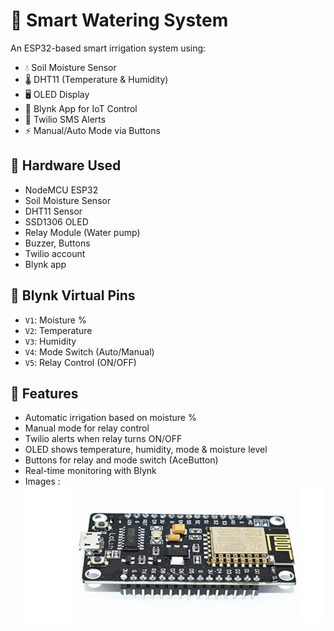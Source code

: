 # 🌱 Smart Watering System

An ESP32-based smart irrigation system using:

- 💧 Soil Moisture Sensor
- 🌡️ DHT11 (Temperature & Humidity)
- 🖥️ OLED Display
- 📱 Blynk App for IoT Control
- 📲 Twilio SMS Alerts
- ⚡ Manual/Auto Mode via Buttons

## 🔧 Hardware Used
- NodeMCU ESP32
- Soil Moisture Sensor
- DHT11 Sensor
- SSD1306 OLED
- Relay Module (Water pump)
- Buzzer, Buttons
- Twilio account
- Blynk app

## 📲 Blynk Virtual Pins
- `V1`: Moisture %
- `V2`: Temperature
- `V3`: Humidity
- `V4`: Mode Switch (Auto/Manual)
- `V5`: Relay Control (ON/OFF)

## 🧠 Features
- Automatic irrigation based on moisture %
- Manual mode for relay control
- Twilio alerts when relay turns ON/OFF
- OLED shows temperature, humidity, mode & moisture level
- Buttons for relay and mode switch (AceButton)
- Real-time monitoring with Blynk
- Images :![alt text](esp32.png)


